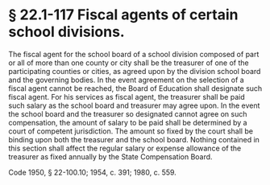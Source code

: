 # § 22.1-117 Fiscal agents of certain school divisions.

<p>The fiscal agent for the school board of a school division composed of part or all of more than one county or city shall be the treasurer of one of the participating counties or cities, as agreed upon by the division school board and the governing bodies. In the event agreement on the selection of a fiscal agent cannot be reached, the Board of Education shall designate such fiscal agent. For his services as fiscal agent, the treasurer shall be paid such salary as the school board and treasurer may agree upon. In the event the school board and the treasurer so designated cannot agree on such compensation, the amount of salary to be paid shall be determined by a court of competent jurisdiction. The amount so fixed by the court shall be binding upon both the treasurer and the school board. Nothing contained in this section shall affect the regular salary or expense allowance of the treasurer as fixed annually by the State Compensation Board.</p><p>Code 1950, § 22-100.10; 1954, c. 391; 1980, c. 559.</p>